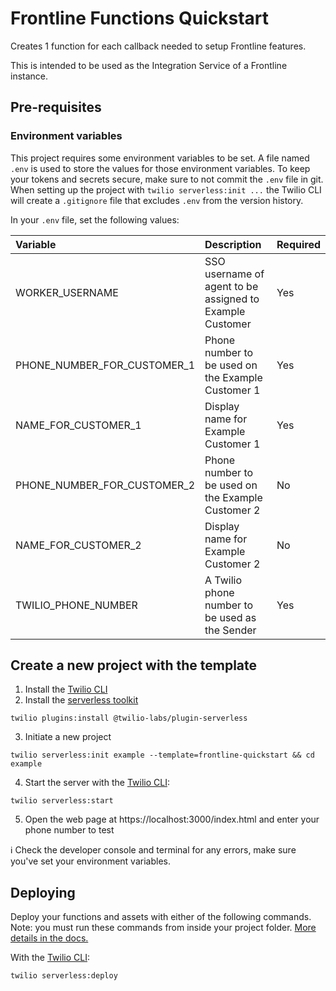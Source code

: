 # Frontline Functions Quickstart

Creates 1 function for each callback needed to setup Frontline features. 

This is intended to be used as the Integration Service of a Frontline instance.

## Pre-requisites

### Environment variables

This project requires some environment variables to be set. A file named `.env` is used to store the values for those environment variables. To keep your tokens and secrets secure, make sure to not commit the `.env` file in git. When setting up the project with `twilio serverless:init ...` the Twilio CLI will create a `.gitignore` file that excludes `.env` from the version history.

In your `.env` file, set the following values:

| Variable | Description | Required |
| :------- | :---------- | :------- |
| WORKER_USERNAME | SSO username of agent to be assigned to Example Customer | Yes |
| PHONE_NUMBER_FOR_CUSTOMER_1 | Phone number to be used on the Example Customer 1 | Yes |
| NAME_FOR_CUSTOMER_1 | Display name for Example Customer 1 | Yes |
| PHONE_NUMBER_FOR_CUSTOMER_2 | Phone number to be used on the Example Customer 2 | No |
| NAME_FOR_CUSTOMER_2 | Display name for Example Customer 2 | No |
| TWILIO_PHONE_NUMBER | A Twilio phone number to be used as the Sender | Yes |


## Create a new project with the template

1. Install the [Twilio CLI](https://www.twilio.com/docs/twilio-cli/quickstart#install-twilio-cli)
2. Install the [serverless toolkit](https://www.twilio.com/docs/labs/serverless-toolkit/getting-started)

```shell
twilio plugins:install @twilio-labs/plugin-serverless
```

3. Initiate a new project

```
twilio serverless:init example --template=frontline-quickstart && cd example
```

4. Start the server with the [Twilio CLI](https://www.twilio.com/docs/twilio-cli/quickstart):

```
twilio serverless:start
```

5. Open the web page at https://localhost:3000/index.html and enter your phone number to test

ℹ️ Check the developer console and terminal for any errors, make sure you've set your environment variables.

## Deploying

Deploy your functions and assets with either of the following commands. Note: you must run these commands from inside your project folder. [More details in the docs.](https://www.twilio.com/docs/labs/serverless-toolkit)

With the [Twilio CLI](https://www.twilio.com/docs/twilio-cli/quickstart):

```
twilio serverless:deploy
```
